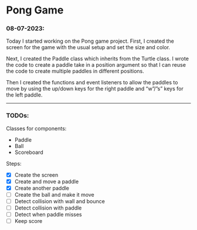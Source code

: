 # Pong Game

### 08-07-2023:

Today I started working on the Pong game project. First, I created the screen for the game with the usual setup and set the size and color.

Next, I created the Paddle class which inherits from the Turtle class. I wrote the code to create a paddle take in a position argument so that I can reuse the code to create multiple paddles in different positions.

Then I created the functions and event listeners to allow the paddles to move by using the up/down keys for the right paddle and “w”/”s” keys for the left paddle.


------------
### TODOs:

Classes for components:

- Paddle
- Ball
- Scoreboard

Steps:

- [x]  Create the screen
- [x]  Create and move a paddle
- [x]  Create another paddle
- [ ]  Create the ball and make it move
- [ ]  Detect collision with wall and bounce
- [ ]  Detect collision with paddle
- [ ]  Detect when paddle misses
- [ ]  Keep score